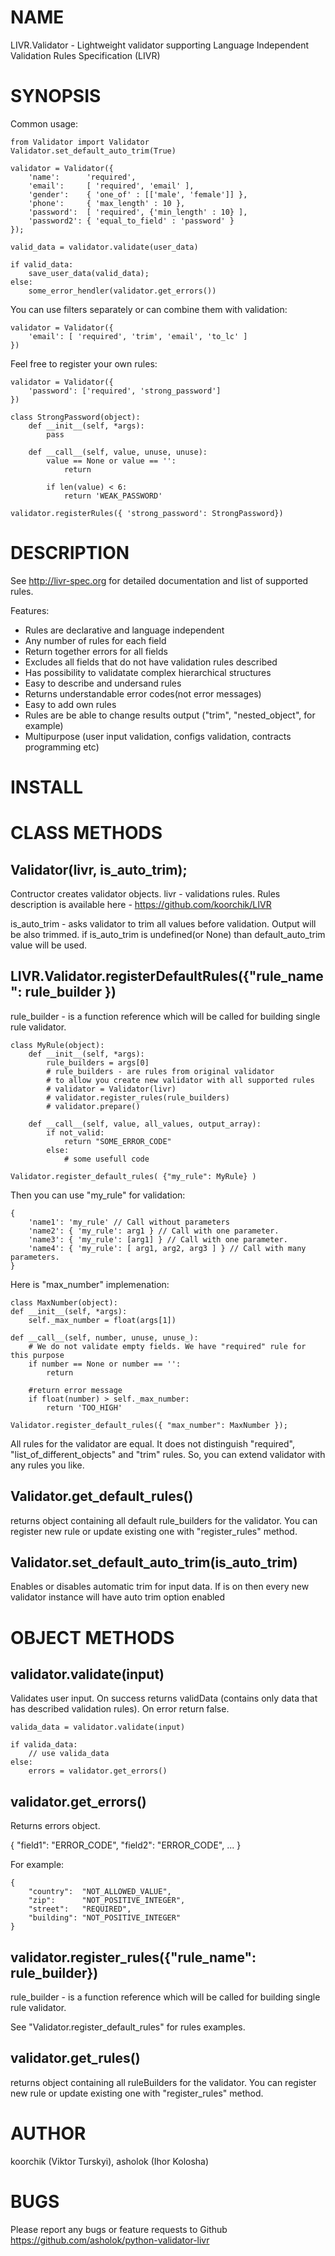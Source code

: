 # NAME
LIVR.Validator - Lightweight validator supporting Language Independent Validation Rules Specification (LIVR)

# SYNOPSIS
Common usage:

    from Validator import Validator
    Validator.set_default_auto_trim(True)

    validator = Validator({
        'name':      'required',
        'email':     [ 'required', 'email' ],
        'gender':    { 'one_of' : [['male', 'female']] },
        'phone':     { 'max_length' : 10 },
        'password':  [ 'required', {'min_length' : 10} ],
        'password2': { 'equal_to_field' : 'password' }
    });
    
    valid_data = validator.validate(user_data)
    
    if valid_data:
        save_user_data(valid_data);
    else:
        some_error_hendler(validator.get_errors())
    


You can use filters separately or can combine them with validation:

    validator = Validator({
        'email': [ 'required', 'trim', 'email', 'to_lc' ]
    })
    


Feel free to register your own rules:

    validator = Validator({
        'password': ['required', 'strong_password']
    })
    
    class StrongPassword(object):
        def __init__(self, *args):
            pass

        def __call__(self, value, unuse, unuse):
            value == None or value == '':
                return

            if len(value) < 6:
                return 'WEAK_PASSWORD'

    validator.registerRules({ 'strong_password': StrongPassword})


# DESCRIPTION
See http://livr-spec.org for detailed documentation and list of supported rules.

Features:

 * Rules are declarative and language independent
 * Any number of rules for each field
 * Return together errors for all fields
 * Excludes all fields that do not have validation rules described
 * Has possibility to validatate complex hierarchical structures
 * Easy to describe and undersand rules
 * Returns understandable error codes(not error messages)
 * Easy to add own rules
 * Rules are be able to change results output ("trim", "nested\_object", for example)
 * Multipurpose (user input validation, configs validation, contracts programming etc)

# INSTALL



# CLASS METHODS

## Validator(livr, is\_auto\_trim);
Contructor creates validator objects.
livr - validations rules. Rules description is available here - https://github.com/koorchik/LIVR

is\_auto\_trim - asks validator to trim all values before validation. Output will be also trimmed.
if is\_auto\_trim is undefined(or None) than default\_auto\_trim value will be used.

## LIVR.Validator.registerDefaultRules({"rule\_name": rule\_builder })
rule_builder - is a function reference which will be called for building single rule validator.
    
    class MyRule(object):
        def __init__(self, *args):
            rule_builders = args[0]
            # rule_builders - are rules from original validator
            # to allow you create new validator with all supported rules
            # validator = Validator(livr)
            # validator.register_rules(rule_builders)
            # validator.prepare()

        def __call__(self, value, all_values, output_array):
            if not_valid:
                return "SOME_ERROR_CODE"
            else:
                # some usefull code

    Validator.register_default_rules( {"my_rule": MyRule} )

Then you can use "my\_rule" for validation:
    
    {
        'name1': 'my_rule' // Call without parameters
        'name2': { 'my_rule': arg1 } // Call with one parameter.
        'name3': { 'my_rule': [arg1] } // Call with one parameter.
        'name4': { 'my_rule': [ arg1, arg2, arg3 ] } // Call with many parameters.
    }

Here is "max\_number" implemenation:
    
    class MaxNumber(object):
    def __init__(self, *args):
        self._max_number = float(args[1])

    def __call__(self, number, unuse, unuse_):
        # We do not validate empty fields. We have "required" rule for this purpose
        if number == None or number == '':
            return

        #return error message
        if float(number) > self._max_number:
            return 'TOO_HIGH'

    Validator.register_default_rules({ "max_number": MaxNumber });

All rules for the validator are equal. It does not distinguish "required", "list\_of\_different\_objects" and "trim" rules. So, you can extend validator with any rules you like.

## Validator.get\_default\_rules()
returns object containing all default rule_builders for the validator. You can register new rule or update existing one with "register_rules" method.

## Validator.set\_default\_auto\_trim(is\_auto\_trim)
Enables or disables automatic trim for input data. If is on then every new validator instance will have auto trim option enabled


# OBJECT METHODS

## validator.validate(input)
Validates user input. On success returns validData (contains only data that has described validation rules). On error return false.

    valida_data = validator.validate(input)

    if valida_data: 
        // use valida_data
    else:
        errors = validator.get_errors()

## validator.get\_errors()
Returns errors object.

   {
        "field1": "ERROR_CODE",
        "field2": "ERROR_CODE",
        ...
    }

For example:

    {
        "country":  "NOT_ALLOWED_VALUE",
        "zip":      "NOT_POSITIVE_INTEGER",
        "street":   "REQUIRED",
        "building": "NOT_POSITIVE_INTEGER"
    }

## validator.register\_rules({"rule\_name": rule\_builder})

rule\_builder - is a function reference which will be called for building single rule validator.

See "Validator.register\_default\_rules" for rules examples.

## validator.get\_rules()
returns object containing all ruleBuilders for the validator. You can register new rule or update existing one with "register\_rules" method.

# AUTHOR
koorchik (Viktor Turskyi), asholok (Ihor Kolosha)

# BUGS
Please report any bugs or feature requests to Github https://github.com/asholok/python-validator-livr
